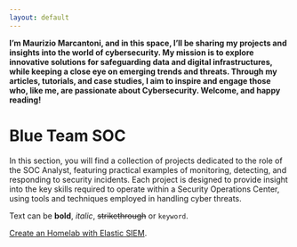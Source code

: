 ```yaml
---
layout: default
---
```

**I’m Maurizio Marcantoni, and in this space, I’ll be sharing my projects and insights into the world of cybersecurity. My mission is to explore innovative solutions for safeguarding data and digital infrastructures, while keeping a close eye on emerging trends and threats.
Through my articles, tutorials, and case studies, I aim to inspire and engage those who, like me, are passionate about Cybersecurity. Welcome, and happy reading!**

# Blue Team SOC 

In this section, you will find a collection of projects dedicated to the role of the SOC Analyst, featuring practical examples of monitoring, detecting, and responding to security incidents. Each project is designed to provide insight into the key skills required to operate within a Security Operations Center, using tools and techniques employed in handling cyber threats.


Text can be **bold**, _italic_, ~~strikethrough~~ or `keyword`.

[Create an Homelab with Elastic SIEM](./test.html).



